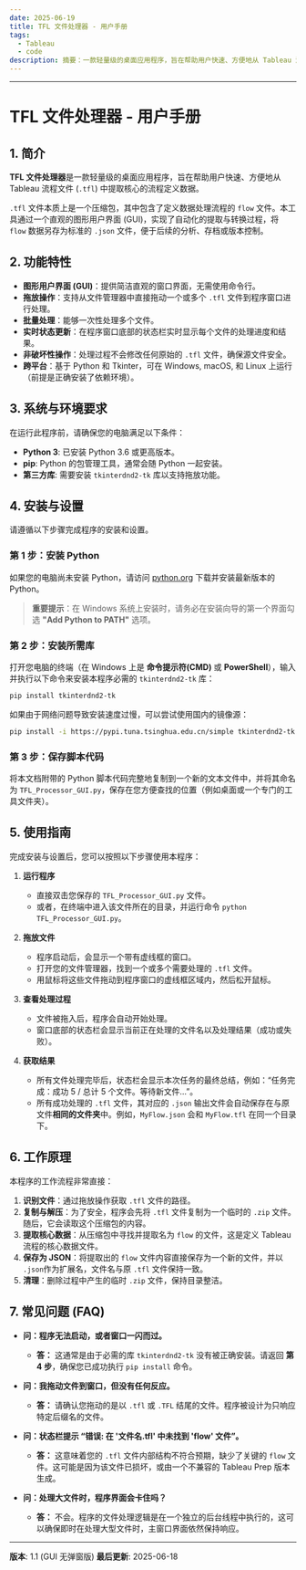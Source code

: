 ```yaml
---
date: 2025-06-19
title: TFL 文件处理器 - 用户手册
tags:
  - Tableau
  - code
description: 摘要：一款轻量级的桌面应用程序，旨在帮助用户快速、方便地从 Tableau 流程文件 (`.tfl`) 中提取核心的流程定义数据。
---
```




-----

# TFL 文件处理器 - 用户手册

## 1\. 简介

**TFL 文件处理器**是一款轻量级的桌面应用程序，旨在帮助用户快速、方便地从 Tableau 流程文件 (`.tfl`) 中提取核心的流程定义数据。

`.tfl` 文件本质上是一个压缩包，其中包含了定义数据处理流程的 `flow` 文件。本工具通过一个直观的图形用户界面 (GUI)，实现了自动化的提取与转换过程，将 `flow` 数据另存为标准的 `.json` 文件，便于后续的分析、存档或版本控制。

## 2\. 功能特性

  * **图形用户界面 (GUI)**：提供简洁直观的窗口界面，无需使用命令行。
  * **拖放操作**：支持从文件管理器中直接拖动一个或多个 `.tfl` 文件到程序窗口进行处理。
  * **批量处理**：能够一次性处理多个文件。
  * **实时状态更新**：在程序窗口底部的状态栏实时显示每个文件的处理进度和结果。
  * **非破坏性操作**：处理过程不会修改任何原始的 `.tfl` 文件，确保源文件安全。
  * **跨平台**：基于 Python 和 Tkinter，可在 Windows, macOS, 和 Linux 上运行（前提是正确安装了依赖环境）。

## 3\. 系统与环境要求

在运行此程序前，请确保您的电脑满足以下条件：

  * **Python 3**: 已安装 Python 3.6 或更高版本。
  * **pip**: Python 的包管理工具，通常会随 Python 一起安装。
  * **第三方库**: 需要安装 `tkinterdnd2-tk` 库以支持拖放功能。

## 4\. 安装与设置

请遵循以下步骤完成程序的安装和设置。

### 第 1 步：安装 Python

如果您的电脑尚未安装 Python，请访问 [python.org](https://www.python.org/) 下载并安装最新版本的 Python。

> **重要提示**：在 Windows 系统上安装时，请务必在安装向导的第一个界面勾选 **"Add Python to PATH"** 选项。

### 第 2 步：安装所需库

打开您电脑的终端（在 Windows 上是 **命令提示符(CMD)** 或 **PowerShell**），输入并执行以下命令来安装本程序必需的 `tkinterdnd2-tk` 库：

```sh
pip install tkinterdnd2-tk
```

如果由于网络问题导致安装速度过慢，可以尝试使用国内的镜像源：

```sh
pip install -i https://pypi.tuna.tsinghua.edu.cn/simple tkinterdnd2-tk
```

### 第 3 步：保存脚本代码

将本文档附带的 Python 脚本代码完整地复制到一个新的文本文件中，并将其命名为 `TFL_Processor_GUI.py`，保存在您方便查找的位置（例如桌面或一个专门的工具文件夹）。

## 5\. 使用指南

完成安装与设置后，您可以按照以下步骤使用本程序：

1.  **运行程序**

      * 直接双击您保存的 `TFL_Processor_GUI.py` 文件。
      * 或者，在终端中进入该文件所在的目录，并运行命令 `python TFL_Processor_GUI.py`。

2.  **拖放文件**

      * 程序启动后，会显示一个带有虚线框的窗口。
      * 打开您的文件管理器，找到一个或多个需要处理的 `.tfl` 文件。
      * 用鼠标将这些文件拖动到程序窗口的虚线框区域内，然后松开鼠标。

3.  **查看处理过程**

      * 文件被拖入后，程序会自动开始处理。
      * 窗口底部的状态栏会显示当前正在处理的文件名以及处理结果（成功或失败）。

4.  **获取结果**

      * 所有文件处理完毕后，状态栏会显示本次任务的最终总结，例如：“任务完成：成功 5 / 总计 5 个文件。等待新文件...”。
      * 所有成功处理的 `.tfl` 文件，其对应的 `.json` 输出文件会自动保存在与原文件**相同的文件夹**中。例如，`MyFlow.json` 会和 `MyFlow.tfl` 在同一个目录下。

## 6\. 工作原理

本程序的工作流程非常直接：

1.  **识别文件**：通过拖放操作获取 `.tfl` 文件的路径。
2.  **复制与解压**：为了安全，程序会先将 `.tfl` 文件复制为一个临时的 `.zip` 文件。随后，它会读取这个压缩包的内容。
3.  **提取核心数据**：从压缩包中寻找并提取名为 `flow` 的文件，这是定义 Tableau 流程的核心数据文件。
4.  **保存为 JSON**：将提取出的 `flow` 文件内容直接保存为一个新的文件，并以 `.json`作为扩展名，文件名与原 `.tfl` 文件保持一致。
5.  **清理**：删除过程中产生的临时 `.zip` 文件，保持目录整洁。

## 7\. 常见问题 (FAQ)

  * **问：程序无法启动，或者窗口一闪而过。**

      * **答：** 这通常是由于必需的库 `tkinterdnd2-tk` 没有被正确安装。请返回 **第 4 步**，确保您已成功执行 `pip install` 命令。

  * **问：我拖动文件到窗口，但没有任何反应。**

      * **答：** 请确认您拖动的是以 `.tfl` 或 `.TFL` 结尾的文件。程序被设计为只响应特定后缀名的文件。

  * **问：状态栏提示 “错误: 在 '文件名.tfl' 中未找到 'flow' 文件”。**

      * **答：** 这意味着您的 `.tfl` 文件内部结构不符合预期，缺少了关键的 `flow` 文件。这可能是因为该文件已损坏，或由一个不兼容的 Tableau Prep 版本生成。

  * **问：处理大文件时，程序界面会卡住吗？**

      * **答：** 不会。程序的文件处理逻辑是在一个独立的后台线程中执行的，这可以确保即时在处理大型文件时，主窗口界面依然保持响应。

-----

**版本**: 1.1 (GUI 无弹窗版)
**最后更新**: 2025-06-18
